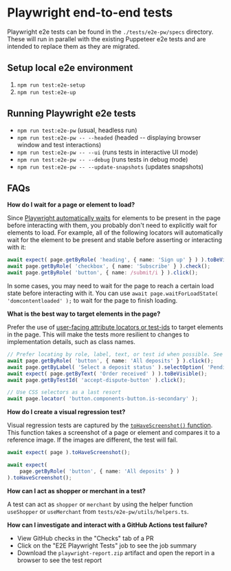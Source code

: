 # Playwright end-to-end tests

Playwright e2e tests can be found in the `./tests/e2e-pw/specs` directory. These will run in parallel with the existing Puppeteer e2e tests and are intended to replace them as they are migrated.

## Setup local e2e environment

1. `npm run test:e2e-setup`
1. `npm run test:e2e-up`

## Running Playwright e2e tests

-   `npm run test:e2e-pw` (usual, headless run)
-   `npm run test:e2e-pw -- --headed` (headed -- displaying browser window and test interactions)
-   `npm run test:e2e-pw -- --ui` (runs tests in interactive UI mode)
-   `npm run test:e2e-pw -- --debug` (runs tests in debug mode)
-   `npm run test:e2e-pw -- --update-snapshots` (updates snapshots)

## FAQs

**How do I wait for a page or element to load?**

Since [Playwright automatically waits](https://playwright.dev/docs/actionability) for elements to be present in the page before interacting with them, you probably don't need to explicitly wait for elements to load. For example, all of the following locators will automatically wait for the element to be present and stable before asserting or interacting with it:

```ts
await expect( page.getByRole( 'heading', { name: 'Sign up' } ) ).toBeVisible();
await page.getByRole( 'checkbox', { name: 'Subscribe' } ).check();
await page.getByRole( 'button', { name: /submit/i } ).click();
```

In some cases, you may need to wait for the page to reach a certain load state before interacting with it. You can use `await page.waitForLoadState( 'domcontentloaded' );` to wait for the page to finish loading.

**What is the best way to target elements in the page?**

Prefer the use of [user-facing attribute locators or test-ids](https://playwright.dev/docs/locators#locating-elements) to target elements in the page. This will make the tests more resilient to changes to implementation details, such as class names.

```ts
// Prefer locating by role, label, text, or test id when possible. See https://playwright.dev/docs/locators
await page.getByRole( 'button', { name: 'All deposits' } ).click();
await page.getByLabel( 'Select a deposit status' ).selectOption( 'Pending' );
await expect( page.getByText( 'Order received' ) ).toBeVisible();
await page.getByTestId( 'accept-dispute-button' ).click();

// Use CSS selectors as a last resort
await page.locator( 'button.components-button.is-secondary' );
```

**How do I create a visual regression test?**

Visual regression tests are captured by the [`toHaveScreenshot()` function](https://playwright.dev/docs/api/class-pageassertions#page-assertions-to-have-screenshot-2). This function takes a screenshot of a page or element and compares it to a reference image. If the images are different, the test will fail.

```ts
await expect( page ).toHaveScreenshot();

await expect(
	page.getByRole( 'button', { name: 'All deposits' } )
).toHaveScreenshot();
```

**How can I act as shopper or merchant in a test?**

A test can act as `shopper` or `merchant` by using the helper function `useShopper` or `useMerchant` from `tests/e2e-pw/utils/helpers.ts`.

**How can I investigate and interact with a GitHub Actions test failure?**

-   View GitHub checks in the "Checks" tab of a PR
-   Click on the "E2E Playwright Tests" job to see the job summary
-   Download the `playwright-report.zip` artifact and open the report in a browser to see the test report
